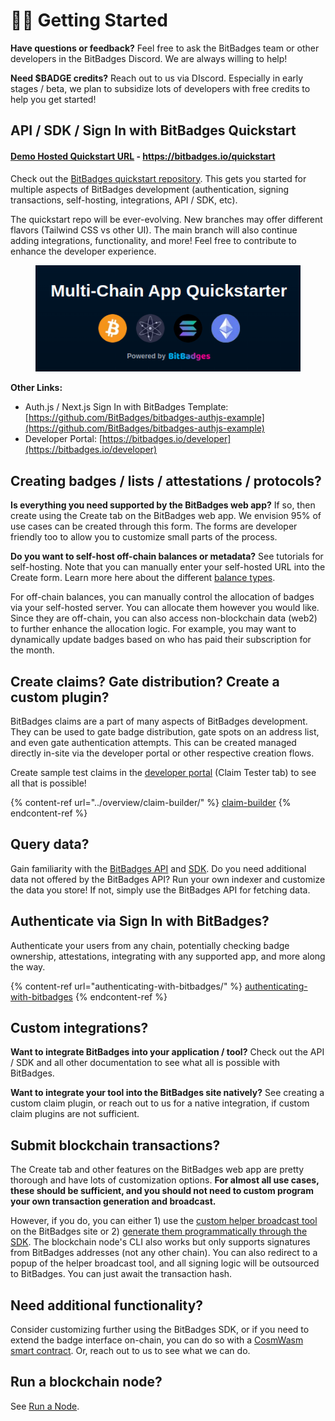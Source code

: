 # 🚴‍♂️ Getting Started

**Have questions or feedback?** Feel free to ask the BitBadges team or other developers in the BitBadges Discord. We are always willing to help!

**Need $BADGE credits?** Reach out to us via DIscord. Especially in early stages / beta, we plan to subsidize lots of developers with free credits to help you get started!

## API / SDK / Sign In with BitBadges Quickstart

#### [Demo Hosted Quickstart URL](https://bitbadges.io/quickstart) - https://bitbadges.io/quickstart

Check out the [BitBadges quickstart repository](https://github.com/BitBadges/bitbadges-quickstart). This gets you started for multiple aspects of BitBadges development (authentication, signing transactions, self-hosting, integrations, API / SDK, etc).

The quickstart repo will be ever-evolving. New branches may offer different flavors (Tailwind CSS vs other UI). The main branch will also continue adding integrations, functionality, and more! Feel free to contribute to enhance the developer experience.

<figure><img src="../.gitbook/assets/image (125).png" alt=""><figcaption></figcaption></figure>

**Other Links:**

* Auth.js / Next.js Sign In with BitBadges Template: [https://github.com/BitBadges/bitbadges-authjs-example](https://github.com/BitBadges/bitbadges-authjs-example)
* Developer Portal: [https://bitbadges.io/developer](https://bitbadges.io/developer)

## **Creating badges / lists / attestations / protocols?**

**Is everything you need supported by the BitBadges web app?** If so, then create using the Create tab on the BitBadges web app. We envision 95% of use cases can be created through this form. The forms are developer friendly too to allow you to customize small parts of the process.

**Do you want to self-host off-chain balances or metadata?** See tutorials for self-hosting. Note that you can manually enter your self-hosted URL into the Create form. Learn more here about the different [balance types](core-concepts/balances-transfers/balance-types.md).

For off-chain balances, you can manually control the allocation of badges via your self-hosted server. You can allocate them however you would like. Since they are off-chain, you can also access non-blockchain data (web2) to further enhance the allocation logic. For example, you may want to dynamically update badges based on who has paid their subscription for the month.

## Create claims? Gate distribution? Create a custom plugin?

BitBadges claims are a part of many aspects of BitBadges development. They can be used to gate badge distribution, gate spots on an address list, and even gate authentication attempts. This can be created managed directly in-site via the developer portal or other respective creation flows.

Create sample test claims in the [developer portal](https://bitbadges.io/developer) (Claim Tester tab) to see all that is possible!

{% content-ref url="../overview/claim-builder/" %}
[claim-builder](../overview/claim-builder/)
{% endcontent-ref %}

## **Query data?**

Gain familiarity with the [BitBadges API](bitbadges-api/api.md) and [SDK](bitbadges-sdk/). Do you need additional data not offered by the BitBadges API? Run your own indexer and customize the data you store! If not, simply use the BitBadges API for fetching data.

## **Authenticate via Sign In with BitBadges?**

Authenticate your users from any chain, potentially checking badge ownership, attestations, integrating with any supported app, and more along the way.

{% content-ref url="authenticating-with-bitbadges/" %}
[authenticating-with-bitbadges](authenticating-with-bitbadges/)
{% endcontent-ref %}

## **Custom integrations?**

**Want to integrate BitBadges into your application / tool?** Check out the API / SDK and all other documentation to see what all is possible with BitBadges.

**Want to integrate your tool into the BitBadges site natively?** See creating a custom claim plugin, or reach out to us for a native integration, if custom claim plugins are not sufficient.

## **Submit blockchain transactions?**

The Create tab and other features on the BitBadges web app are pretty thorough and have lots of customization options. **For almost all use cases, these should be sufficient, and you should not need to custom program your own transaction generation and broadcast.**

However, if you do, you can either 1) use the [custom helper broadcast tool](create-and-broadcast-txs/sign-+-broadcast-bitbadges.io.md) on the BitBadges site or 2) [generate them programmatically through the SDK](create-and-broadcast-txs/). The blockchain node's CLI also works but only supports signatures from BitBadges addresses (not any other chain). You can also redirect to a popup of the helper broadcast tool, and all signing logic will be outsourced to BitBadges. You can just await the transaction hash.

## **Need additional functionality?**

Consider customizing further using the BitBadges SDK, or if you need to extend the badge interface on-chain, you can do so with a [CosmWasm smart contract](bitbadges-blockchain/create-a-wasm-contract.md). Or, reach out to us to see what we can do.

## **Run a blockchain node?**

See [Run a Node](bitbadges-blockchain/run-a-node/).
